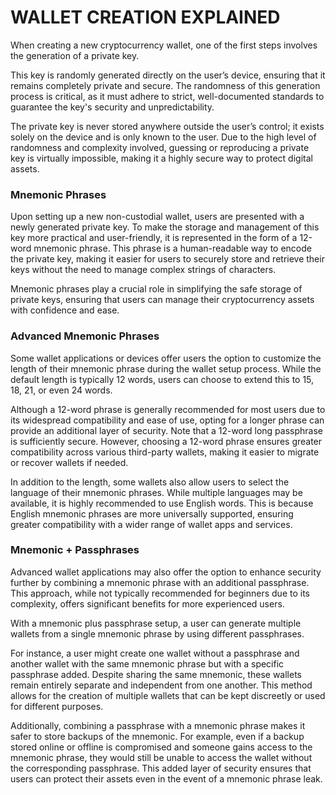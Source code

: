 # WALLET CREATION EXPLAINED

When creating a new cryptocurrency wallet, one of the first steps involves the generation of a private key.

This key is randomly generated directly on the user’s device, ensuring that it remains completely private and secure. The randomness of this generation process is critical, as it must adhere to strict, well-documented standards to guarantee the key's security and unpredictability.

The private key is never stored anywhere outside the user’s control; it exists solely on the device and is only known to the user. Due to the high level of randomness and complexity involved, guessing or reproducing a private key is virtually impossible, making it a highly secure way to protect digital assets.


### Mnemonic Phrases

Upon setting up a new non-custodial wallet, users are presented with a newly generated private key. To make the storage and management of this key more practical and user-friendly, it is represented in the form of a 12-word mnemonic phrase. This phrase is a human-readable way to encode the private key, making it easier for users to securely store and retrieve their keys without the need to manage complex strings of characters.

Mnemonic phrases play a crucial role in simplifying the safe storage of private keys, ensuring that users can manage their cryptocurrency assets with confidence and ease.


### Advanced Mnemonic Phrases

Some wallet applications or devices offer users the option to customize the length of their mnemonic phrase during the wallet setup process. While the default length is typically 12 words, users can choose to extend this to 15, 18, 21, or even 24 words.

Although a 12-word phrase is generally recommended for most users due to its widespread compatibility and ease of use, opting for a longer phrase can provide an additional layer of security. Note that a 12-word long passphrase is sufficiently secure. However, choosing a 12-word phrase ensures greater compatibility across various third-party wallets, making it easier to migrate or recover wallets if needed.

In addition to the length, some wallets also allow users to select the language of their mnemonic phrases. While multiple languages may be available, it is highly recommended to use English words. This is because English mnemonic phrases are more universally supported, ensuring greater compatibility with a wider range of wallet apps and services.


### Mnemonic + Passphrases

Advanced wallet applications may also offer the option to enhance security further by combining a mnemonic phrase with an additional passphrase. This approach, while not typically recommended for beginners due to its complexity, offers significant benefits for more experienced users.

With a mnemonic plus passphrase setup, a user can generate multiple wallets from a single mnemonic phrase by using different passphrases.

For instance, a user might create one wallet without a passphrase and another wallet with the same mnemonic phrase but with a specific passphrase added. Despite sharing the same mnemonic, these wallets remain entirely separate and independent from one another. This method allows for the creation of multiple wallets that can be kept discreetly or used for different purposes.

Additionally, combining a passphrase with a mnemonic phrase makes it safer to store backups of the mnemonic. For example, even if a backup stored online or offline is compromised and someone gains access to the mnemonic phrase, they would still be unable to access the wallet without the corresponding passphrase. This added layer of security ensures that users can protect their assets even in the event of a mnemonic phrase leak.